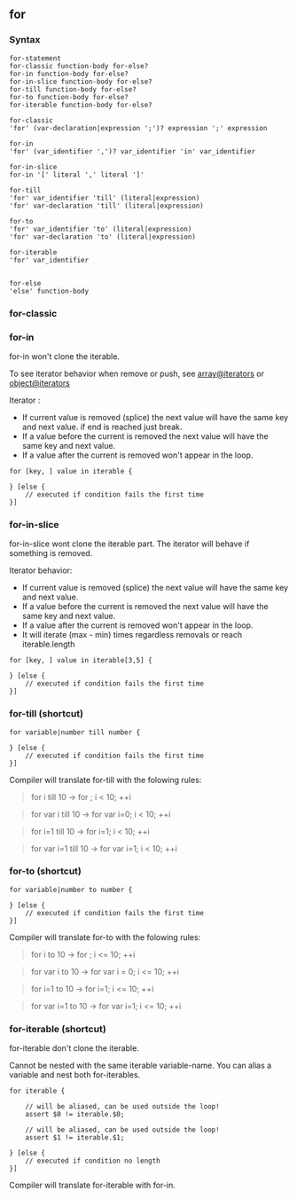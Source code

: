 ## for

### Syntax

```syntax
for-statement
for-classic function-body for-else?
for-in function-body for-else?
for-in-slice function-body for-else?
for-till function-body for-else?
for-to function-body for-else?
for-iterable function-body for-else?

for-classic
'for' (var-declaration|expression ';')? expression ';' expression

for-in
'for' (var_identifier ',')? var_identifier 'in' var_identifier

for-in-slice
for-in '[' literal ',' literal ']'

for-till
'for' var_identifier 'till' (literal|expression)
'for' var-declaration 'till' (literal|expression)

for-to
'for' var_identifier 'to' (literal|expression)
'for' var-declaration 'to' (literal|expression)

for-iterable
'for' var_identifier


for-else
'else' function-body

```

### for-classic



### for-in

for-in won't clone the iterable.

To see iterator behavior when remove or push,
see [array@iterators](#array-iterators) or
[object@iterators](#object-iterators)

Iterator :

* If current value is removed (splice) the next value will have the same key and next value. if end is reached just break.
* If a value before the current is removed the next value will have the same key and next value.
* If a value after the current is removed won't appear in the loop.

```plee
for [key, ] value in iterable {

} [else {
    // executed if condition fails the first time
}]
```


### for-in-slice

for-in-slice wont clone the iterable part. The iterator will behave if something is removed.

Iterator behavior:

* If current value is removed (splice) the next value will have the same key and next value.
* If a value before the current is removed the next value will have the same key and next value.
* If a value after the current is removed won't appear in the loop.
* It will iterate (max - min) times regardless removals or reach iterable.length

```plee
for [key, ] value in iterable[3,5] {

} [else {
    // executed if condition fails the first time
}]
```


### for-till (shortcut)

```plee
for variable|number till number {

} [else {
    // executed if condition fails the first time
}]
```

Compiler will translate for-till with the folowing rules:
> for i till 10 -> for ; i < 10; ++i

> for var i till 10 -> for var i=0; i < 10; ++i

> for i=1 till 10 -> for i=1; i < 10; ++i

> for var i=1 till 10 -> for var i=1; i < 10; ++i


### for-to  (shortcut)

```plee
for variable|number to number {

} [else {
    // executed if condition fails the first time
}]
```

Compiler will translate for-to with the folowing rules:
> for i to 10 -> for ; i <= 10; ++i

> for var i to 10 -> for var i = 0; i <= 10; ++i

> for i=1 to 10 -> for i=1; i <= 10; ++i

> for var i=1 to 10 -> for var i=1; i <= 10; ++i


### for-iterable (shortcut)

for-iterable don't clone the iterable.

Cannot be nested with the same iterable variable-name. You can alias a variable and nest both for-iterables.

```plee
for iterable {

    // will be aliased, can be used outside the loop!
    assert $0 != iterable.$0;

    // will be aliased, can be used outside the loop!
    assert $1 != iterable.$1;

} [else {
    // executed if condition no length
}]
```

Compiler will translate for-iterable with for-in.
